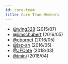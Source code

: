 ```yaml
---
id: core-team
title: Core Team Members
---
```


* [@wing328](https://github.com/wing328) (2015/07)
* [@jimschubert](https://github.com/jimschubert) (2016/05)
* [@cbornet](https://github.com/cbornet) (2016/05)
* [@jaz-ah](https://github.com/jaz-ah) (2016/05)
* [@JFCote](https://github.com/JFCote) (2018/03)
* [@jmini](https://github.com/jmini) (2018/04)
